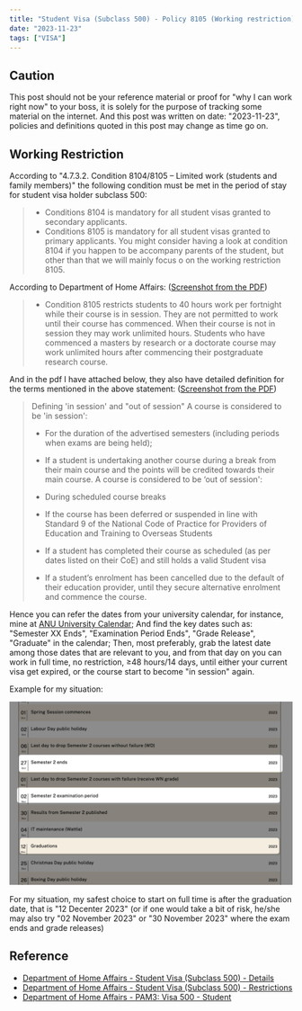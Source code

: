```yaml
---
title: "Student Visa (Subclass 500) - Policy 8105 (Working restriction)"
date: "2023-11-23"
tags: ["VISA"]
---
```


## Caution

This post should not be your reference material or proof for "why I can work right now" to your boss, it is solely for the purpose of tracking some material on the internet. And this post was written on date: "2023-11-23", policies and definitions quoted in this post may change as time go on.


## Working Restriction

According to "4.7.3.2. Condition 8104/8105 – Limited work (students and family members)" the following condition must be met in the period of stay for student visa holder subclass 500:
> - Conditions 8104 is mandatory for all student visas granted to secondary applicants.
> - Conditions 8105 is mandatory for all student visas granted to primary applicants.
You might consider having a look at condition 8104 if you happen to be accompany parents of the student, but other than that we will mainly focus o on the working restriction 8105.

According to Department of Home Affairs: ([Screenshot from the PDF](2023.11.23%20-%20082220.jpg))

> - Condition 8105 restricts students to 40 hours work per fortnight while their course is in session. They are not permitted to work until their course has commenced. When their course is not in session they may work unlimited hours. Students who have commenced a masters by research or a doctorate course may work unlimited hours after commencing their postgraduate research course.

And in the pdf I have attached below, they also have detailed definition for the terms mentioned in the above statement: ([Screenshot from the PDF](2023.11.23%20-%20081849-0687975.jpg))

> Defining 'in session' and "out of session"
> A course is considered to be 'in session':
> -   For the duration of the advertised semesters (including periods when exams are being held);
> -   If a student is undertaking another course during a break from their main course and the points will be credited towards their main course. A course is considered to be ‘out of session':
>
> -   During scheduled course breaks
> -   If the course has been deferred or suspended in line with Standard 9 of the National Code of Practice for Providers of Education and Training to Overseas Students
> -   If a student has completed their course as scheduled (as per dates listed on their CoE) and still holds a valid Student visa
> -   If a student’s enrolment has been cancelled due to the default of their education provider, until they secure alternative enrolment and commence the course.

Hence you can refer the dates from your university calendar, for instance, mine at [ANU University Calendar](https://www.anu.edu.au/directories/university-calendar?year=2023); And find the key dates such as: "Semester XX Ends", "Examination Period Ends", "Grade Release", "Graduate" in the calendar; Then, most preferably, grab the latest date among those dates that are relevant to you, and from that day on you can work in full time, no restriction, ≥48 hours/14 days, until either your current visa get expired, or the course start to become "in session" again.

Example for my situation:

![image-20231123082511703](image-20231123082511703.png)

For my situation, my safest choice to start on full time is after the graduation date, that is "12 Decenter 2023" (or if one would take a bit of risk, he/she may also try "02 November 2023" or "30 November 2023" where the exam ends and grade releases)


## Reference
- [Department of Home Affairs - Student Visa (Subclass 500) - Details](https://immi.homeaffairs.gov.au/visas/getting-a-visa/-visa-listing/student-500)
- [Department of Home Affairs - Student Visa (Subclass 500) - Restrictions](https://immi.homeaffairs.gov.au/visas/already-have-a-visa/check-visa-details-and-conditions/see-your-visa-conditions?product=500#)
- [Department of Home Affairs - PAM3: Visa 500 - Student](https://www.homeaffairs.gov.au/foi/files/2020/fa-190900112-r1-document-1-released.PDF)



